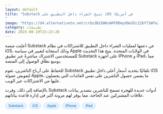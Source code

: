 ```yaml
---
layout: default
title: "Substack تتيح الشراء داخل التطبيق على iOS في أمريكا
"
image: "https://d4.alternativeto.net/crQs3BiEW6nARF0DmydOwSEc12bY71WfoZqjbAlIiLs/rs:fill:1520:760:0/g:ce:0:0/YWJzOi8vZGlzdC9jb250ZW50LzE3NTU2MTcwMDg3MjUucG5n.png"
category: تطبيقات
date: 2025-08-19T15:23:28
---
```


أعلنت منصة Substack عن دعمها لعمليات الشراء داخل التطبيق للاشتراكات في نظام iOS، وذلك استجابة لتغيير في سياسة Apple في الولايات المتحدة. يتيح هذا التحديث للمستخدمين الاشتراك مباشرةً عبر تطبيق Substack على أجهزة iPhone و iPad، مما يوسع نطاق الوصول إلى المنصة.

للحفاظ على أرباح الناشرين، تقوم Substack تلقائيًا بتحديد أسعار أعلى داخل تطبيق iOS لتعويض عمولة Apple، ما يضمن حصول الناشرين على نفس العائدات التي يحصلون عليها من الاشتراكات عبر الويب.

بالإضافة إلى ذلك، وفرت Substack أدوات جديدة للهجرة تسمح للناشرين بتصدير بيانات علاقات المشتركين عند الحاجة، مما يوفر لهم مرونة أكبر في إدارة قاعدة بياناتهم.

<div style="margin-top:2px; margin-bottom:2px;"><a href="https://bidjadraft.github.io/?query=Substack" style="background:#e3f2fd; color:#1565c0; font-size:80%; border-radius:12px; padding:3px 10px; margin:2px 4px 2px 0; display:inline-block; border:1px solid #bbdefb; text-decoration:none;">Substack</a> <a href="https://bidjadraft.github.io/?query=iOS" style="background:#e3f2fd; color:#1565c0; font-size:80%; border-radius:12px; padding:3px 10px; margin:2px 4px 2px 0; display:inline-block; border:1px solid #bbdefb; text-decoration:none;">iOS</a> <a href="https://bidjadraft.github.io/?query=Apple" style="background:#e3f2fd; color:#1565c0; font-size:80%; border-radius:12px; padding:3px 10px; margin:2px 4px 2px 0; display:inline-block; border:1px solid #bbdefb; text-decoration:none;">Apple</a> <a href="https://bidjadraft.github.io/?query=iPhone" style="background:#e3f2fd; color:#1565c0; font-size:80%; border-radius:12px; padding:3px 10px; margin:2px 4px 2px 0; display:inline-block; border:1px solid #bbdefb; text-decoration:none;">iPhone</a> <a href="https://bidjadraft.github.io/?query=iPad" style="background:#e3f2fd; color:#1565c0; font-size:80%; border-radius:12px; padding:3px 10px; margin:2px 4px 2px 0; display:inline-block; border:1px solid #bbdefb; text-decoration:none;">iPad</a></div><br><br>
